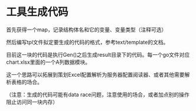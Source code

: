 # 工具生成代码

首先获得一个map，记录结构体名和它的变量、变量类型（注释可选）

然后编写tpl文件拟定要生成的代码的格式，参考text/template的文档。

目前这一块的代码是执行Gen()之后生成result目录下的代码。每一个go文件对应chart.xlsx里面的一个A列数据模块。

这一个思路可以拓展到策划Excel配置解析为服务器配置阅读器、或者其他需要解析表格的场合。

（注意：生成的代码可能有data race问题，注意使用的场合，或者加点别的操作阻止访问同一块内存）